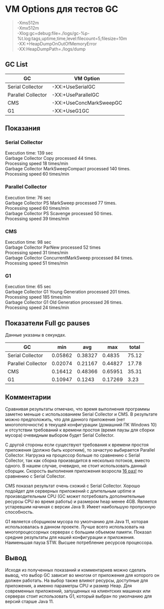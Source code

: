 # VM Options для тестов GC

> -Xms512m<br>
-Xmx512m<br>
-Xlog:gc=debug:file=./logs/gc-%p-%t.log:tags,uptime,time,level:filecount=5,filesize=10m<br>
-XX:+HeapDumpOnOutOfMemoryError<br>
-XX:HeapDumpPath=./logs/dump<br>



## GC List

GC | VM Option
------------ | -------------
Serial Collector | -XX:+UseSerialGC
Parallel Collector | -XX:+UseParallelGC
CMS | -XX:+UseConcMarkSweepGC
G1 | -XX:+UseG1GC


## Показания

### Serial Collector
Execution time: 139 sec<br>
Garbage Collector Copy processed 44 times.<br>
Processing speed 18 times/min<br>
Garbage Collector MarkSweepCompact processed 140 times.<br>
Processing speed 60 times/min

### Parallel Collector
Execution time: 76 sec<br>
Garbage Collector PS MarkSweep processed 77 times.<br>
Processing speed 60 times/min<br>
Garbage Collector PS Scavenge processed 50 times.<br>
Processing speed 39 times/min

### CMS
Execution time: 98 sec<br>
Garbage Collector ParNew processed 52 times<br>
Processing speed 31 times/min<br>
Garbage Collector ConcurrentMarkSweep processed 84 times.<br>
Processing speed 51 times/min

### G1
Execution time: 65 sec<br>
Garbage Collector G1 Young Generation processed 201 times.<br>
Processing speed 185 times/min<br>
Garbage Collector G1 Old Generation processed 26 times.<br>
Processing speed 24 times/min

## Показатели Full gc pauses
Данные указаны в секундах.

| GC  | min  | avg  | max | total 
|---|---|---|---|---|
Serial Collector | 0.05862 | 0.38327 | 0.4835 | 75.12
Parallel Collector | 0.02074 | 0.21167 | 0.44827 | 17.78
CMS | 0.16412 | 0.48366 | 0.65951 | 35.31
G1 | 0.10947 | 0.1243 | 0.17269| 3.23


## Комментарии

Сравнивая результаты отмечаю, что время выполнения программы заметно меньше с использованием
Serial Collector и CMS. В результате можно предположить, что для данного приложения (нет многопоточности) в текущей конфигурации (домашний ПК Windows 10)
и отсутствии требований к времени простоя (время паузы для сборки мусора) очевидным выбором будет Serial Collector. 
 

С другой стороны если существуют требования к времени простоя приложения (должно быть коротким), то зачастую выбирается 
Parallel Collector. Нагрузка на процессор больше по сравнению с Serial Collector, так как сборка производится в несколько потоков, вместо одного. 
В нашем случае, очевидно, не стоит использовать 
данный сборщик. Скорость выполнения приложения возросла <u>16 раз!</u> по сравнению с Serial Collector.


CMS показал результат очень схожий с Serial Collector. Хорошо подойдет для серверных приложений с длительным
uptime и производительным CPU (GC может потребовать дополнительные ресурсы CPU во время работы) и размером heap менее 4GB.
Является устаревшим начиная с версии Java 9. Имеет наибольшую пропускную способность.

G1 является сборщиком мусора по умолчанию для Java 11, которая использовалась в данном проекте. Лучше всего использовать на многопроцессорных серверах с большим объемом памяти.
Показал средние результаты для нашей конфигурации и приложения.
Наименьшая пауза STW. Высшее потребление ресурсов процессора.

##  Вывод

Исходя из полученных показаний и комментариев можно сделать вывод, что
выбор GC зависит во многом от приложения для которого он должен работать. На выбор также влияют ресурсы, 
доступные для приложения, а именно параметры CPU и размер Heap. Для современных приложений, запущенных на клиентских машинах или серверах
стоит использовать G1, который выбран по умолчанию для версий старше Java 11.
